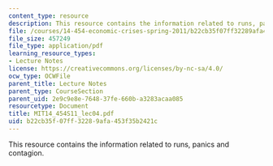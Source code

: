 ```yaml
---
content_type: resource
description: This resource contains the information related to runs, panics and contagion.
file: /courses/14-454-economic-crises-spring-2011/b22cb35f07ff32289afa453f35b2421c_MIT14_454S11_lec04.pdf
file_size: 457249
file_type: application/pdf
learning_resource_types:
- Lecture Notes
license: https://creativecommons.org/licenses/by-nc-sa/4.0/
ocw_type: OCWFile
parent_title: Lecture Notes
parent_type: CourseSection
parent_uid: 2e9c9e8e-7648-37fe-660b-a3283acaa085
resourcetype: Document
title: MIT14_454S11_lec04.pdf
uid: b22cb35f-07ff-3228-9afa-453f35b2421c
---
```

This resource contains the information related to runs, panics and contagion.
